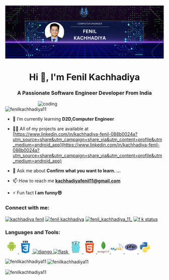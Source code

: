 ![logo](https://github.com/FenilKachhadiya11/FenilKachhadiya11/blob/main/logo.png)

<h1 align="center">Hi 👋, I'm Fenil Kachhadiya</h1>
<h3 align="center">A Passionate Software Engineer Developer From India</h3>

<img align="right" alt="coding" width="400" src="https://user-images.githubusercontent.com/55389276/140866485-8fb1c876-9a8f-4d6a-98dc-08c4981eaf70.gif">

<p align="left"> <img src="https://komarev.com/ghpvc/?username=fenilkachhadiya11&label=Profile%20views&color=0e75b6&style=flat" alt="fenilkachhadiya11" /> </p>

- 🌱 I’m currently learning **D2D,Computer Engineer**

- 👨‍💻 All of my projects are available at [https://www.linkedin.com/in/kachhadiya-fenil-088b0024a?utm_source=share&utm_campaign=share_via&utm_content=profile&utm_medium=android_app](https://www.linkedin.com/in/kachhadiya-fenil-088b0024a?utm_source=share&utm_campaign=share_via&utm_content=profile&utm_medium=android_app)

- 💬 Ask me about **Confirm what you want to learn. ...**

- 📫 How to reach me **kachhadiyafenil11@gmail.com**

- ⚡ Fun fact **I am funny😎**

<h3 align="left">Connect with me:</h3>
<p align="left">
<a href="https://linkedin.com/in/kachhadiya fenil" target="blank"><img align="center" src="https://raw.githubusercontent.com/rahuldkjain/github-profile-readme-generator/master/src/images/icons/Social/linked-in-alt.svg" alt="kachhadiya fenil" height="30" width="40" /></a>
<a href="https://fb.com/fenil kachhadiya" target="blank"><img align="center" src="https://raw.githubusercontent.com/rahuldkjain/github-profile-readme-generator/master/src/images/icons/Social/facebook.svg" alt="fenil kachhadiya" height="30" width="40" /></a>
<a href="https://instagram.com/fenil_kachhadiya_11_" target="blank"><img align="center" src="https://raw.githubusercontent.com/rahuldkjain/github-profile-readme-generator/master/src/images/icons/Social/instagram.svg" alt="fenil_kachhadiya_11_" height="30" width="40" /></a>
<a href="https://www.youtube.com/c/f k status" target="blank"><img align="center" src="https://raw.githubusercontent.com/rahuldkjain/github-profile-readme-generator/master/src/images/icons/Social/youtube.svg" alt="f k status" height="30" width="40" /></a>
</p>

<h3 align="left">Languages and Tools:</h3>
<p align="left"> <a href="https://developer.android.com" target="_blank" rel="noreferrer"> <img src="https://raw.githubusercontent.com/devicons/devicon/master/icons/android/android-original-wordmark.svg" alt="android" width="40" height="40"/> </a> <a href="https://www.w3schools.com/css/" target="_blank" rel="noreferrer"> <img src="https://raw.githubusercontent.com/devicons/devicon/master/icons/css3/css3-original-wordmark.svg" alt="css3" width="40" height="40"/> </a> <a href="https://www.djangoproject.com/" target="_blank" rel="noreferrer"> <img src="https://cdn.worldvectorlogo.com/logos/django.svg" alt="django" width="40" height="40"/> </a> <a href="https://flask.palletsprojects.com/" target="_blank" rel="noreferrer"> <img src="https://www.vectorlogo.zone/logos/pocoo_flask/pocoo_flask-icon.svg" alt="flask" width="40" height="40"/> </a> <a href="https://golang.org" target="_blank" rel="noreferrer"> <img src="https://raw.githubusercontent.com/devicons/devicon/master/icons/go/go-original.svg" alt="go" width="40" height="40"/> </a> <a href="https://www.w3.org/html/" target="_blank" rel="noreferrer"> <img src="https://raw.githubusercontent.com/devicons/devicon/master/icons/html5/html5-original-wordmark.svg" alt="html5" width="40" height="40"/> </a> <a href="https://www.mongodb.com/" target="_blank" rel="noreferrer"> <img src="https://raw.githubusercontent.com/devicons/devicon/master/icons/mongodb/mongodb-original-wordmark.svg" alt="mongodb" width="40" height="40"/> </a> <a href="https://www.mysql.com/" target="_blank" rel="noreferrer"> <img src="https://raw.githubusercontent.com/devicons/devicon/master/icons/mysql/mysql-original-wordmark.svg" alt="mysql" width="40" height="40"/> </a> <a href="https://www.php.net" target="_blank" rel="noreferrer"> <img src="https://raw.githubusercontent.com/devicons/devicon/master/icons/php/php-original.svg" alt="php" width="40" height="40"/> </a> <a href="https://www.python.org" target="_blank" rel="noreferrer"> <img src="https://raw.githubusercontent.com/devicons/devicon/master/icons/python/python-original.svg" alt="python" width="40" height="40"/> </a> </p>

<p><img align="left" src="https://github-readme-stats.vercel.app/api/top-langs?username=fenilkachhadiya11&show_icons=true&locale=en&layout=compact" alt="fenilkachhadiya11" /></p>

<p>&nbsp;<img align="center" src="https://github-readme-stats.vercel.app/api?username=fenilkachhadiya11&show_icons=true&locale=en" alt="fenilkachhadiya11" /></p>

<p><img align="center" src="https://github-readme-streak-stats.herokuapp.com/?user=fenilkachhadiya11&" alt="fenilkachhadiya11" /></p>
